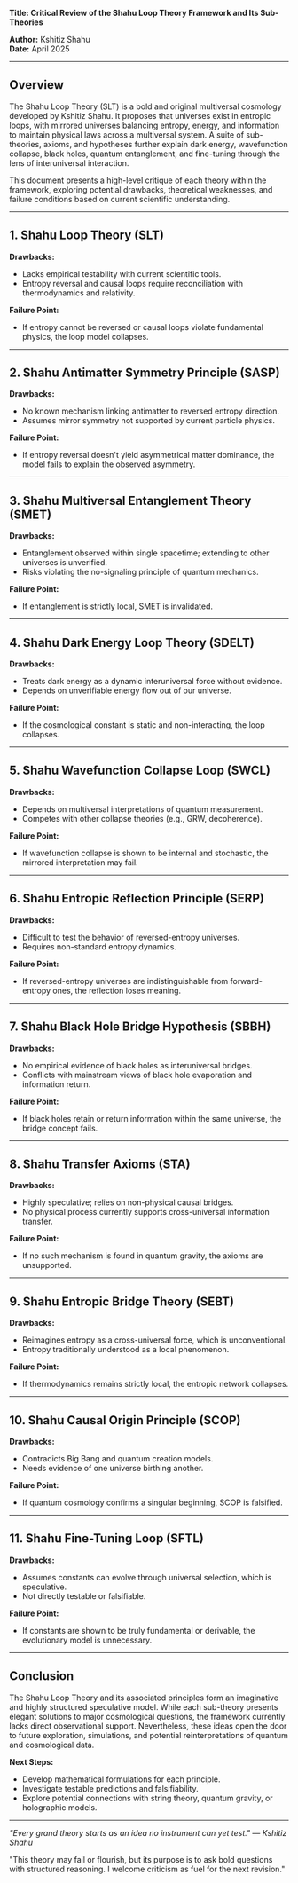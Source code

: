 **Title: Critical Review of the Shahu Loop Theory Framework and Its Sub-Theories**

**Author:** Kshitiz Shahu\
**Date:** April 2025

---

## Overview

The Shahu Loop Theory (SLT) is a bold and original multiversal cosmology developed by Kshitiz Shahu. It proposes that universes exist in entropic loops, with mirrored universes balancing entropy, energy, and information to maintain physical laws across a multiversal system. A suite of sub-theories, axioms, and hypotheses further explain dark energy, wavefunction collapse, black holes, quantum entanglement, and fine-tuning through the lens of interuniversal interaction.

This document presents a high-level critique of each theory within the framework, exploring potential drawbacks, theoretical weaknesses, and failure conditions based on current scientific understanding.

---

## 1. **Shahu Loop Theory (SLT)**

**Drawbacks:**

- Lacks empirical testability with current scientific tools.
- Entropy reversal and causal loops require reconciliation with thermodynamics and relativity.

**Failure Point:**

- If entropy cannot be reversed or causal loops violate fundamental physics, the loop model collapses.

---

## 2. **Shahu Antimatter Symmetry Principle (SASP)**

**Drawbacks:**

- No known mechanism linking antimatter to reversed entropy direction.
- Assumes mirror symmetry not supported by current particle physics.

**Failure Point:**

- If entropy reversal doesn't yield asymmetrical matter dominance, the model fails to explain the observed asymmetry.

---

## 3. **Shahu Multiversal Entanglement Theory (SMET)**

**Drawbacks:**

- Entanglement observed within single spacetime; extending to other universes is unverified.
- Risks violating the no-signaling principle of quantum mechanics.

**Failure Point:**

- If entanglement is strictly local, SMET is invalidated.

---

## 4. **Shahu Dark Energy Loop Theory (SDELT)**

**Drawbacks:**

- Treats dark energy as a dynamic interuniversal force without evidence.
- Depends on unverifiable energy flow out of our universe.

**Failure Point:**

- If the cosmological constant is static and non-interacting, the loop collapses.

---

## 5. **Shahu Wavefunction Collapse Loop (SWCL)**

**Drawbacks:**

- Depends on multiversal interpretations of quantum measurement.
- Competes with other collapse theories (e.g., GRW, decoherence).

**Failure Point:**

- If wavefunction collapse is shown to be internal and stochastic, the mirrored interpretation may fail.

---

## 6. **Shahu Entropic Reflection Principle (SERP)**

**Drawbacks:**

- Difficult to test the behavior of reversed-entropy universes.
- Requires non-standard entropy dynamics.

**Failure Point:**

- If reversed-entropy universes are indistinguishable from forward-entropy ones, the reflection loses meaning.

---

## 7. **Shahu Black Hole Bridge Hypothesis (SBBH)**

**Drawbacks:**

- No empirical evidence of black holes as interuniversal bridges.
- Conflicts with mainstream views of black hole evaporation and information return.

**Failure Point:**

- If black holes retain or return information within the same universe, the bridge concept fails.

---

## 8. **Shahu Transfer Axioms (STA)**

**Drawbacks:**

- Highly speculative; relies on non-physical causal bridges.
- No physical process currently supports cross-universal information transfer.

**Failure Point:**

- If no such mechanism is found in quantum gravity, the axioms are unsupported.

---

## 9. **Shahu Entropic Bridge Theory (SEBT)**

**Drawbacks:**

- Reimagines entropy as a cross-universal force, which is unconventional.
- Entropy traditionally understood as a local phenomenon.

**Failure Point:**

- If thermodynamics remains strictly local, the entropic network collapses.

---

## 10. **Shahu Causal Origin Principle (SCOP)**

**Drawbacks:**

- Contradicts Big Bang and quantum creation models.
- Needs evidence of one universe birthing another.

**Failure Point:**

- If quantum cosmology confirms a singular beginning, SCOP is falsified.

---

## 11. **Shahu Fine-Tuning Loop (SFTL)**

**Drawbacks:**

- Assumes constants can evolve through universal selection, which is speculative.
- Not directly testable or falsifiable.

**Failure Point:**

- If constants are shown to be truly fundamental or derivable, the evolutionary model is unnecessary.

---

## Conclusion

The Shahu Loop Theory and its associated principles form an imaginative and highly structured speculative model. While each sub-theory presents elegant solutions to major cosmological questions, the framework currently lacks direct observational support. Nevertheless, these ideas open the door to future exploration, simulations, and potential reinterpretations of quantum and cosmological data.

**Next Steps:**

- Develop mathematical formulations for each principle.
- Investigate testable predictions and falsifiability.
- Explore potential connections with string theory, quantum gravity, or holographic models.

---

*"Every grand theory starts as an idea no instrument can yet test." — Kshitiz Shahu*

"This theory may fail or flourish, but its purpose is to ask bold questions with structured reasoning. I welcome criticism as fuel for the next revision."

